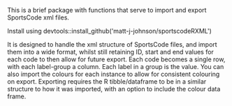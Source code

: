This is a brief package with functions that serve to import and export SportsCode xml files. 

Install using devtools::install_github('matt-j-johnson/sportscodeRXML')

It is designed to handle the xml structure of SportsCode files, and import them into a wide format, whilst still retaining ID, start and end values for each code to then allow for future export. Each code becomes a single row, with each label-group a column. Each label in a group is the value. You can also import the colours for each instance to allow for consistent colouring on export. 
Exporting requires the R tibble/dataframe to be in a similar structure to how it was imported, with an option to include the colour data frame. 

